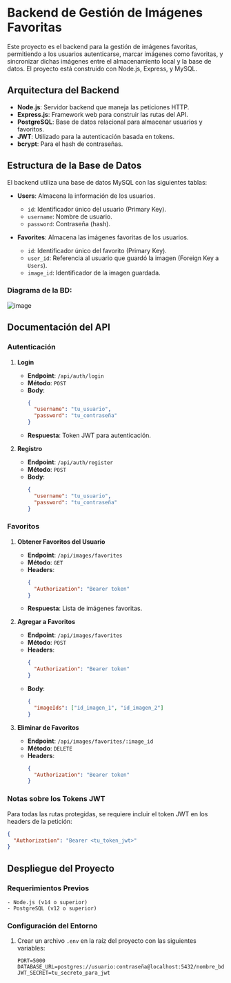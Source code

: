 # Backend de Gestión de Imágenes Favoritas

Este proyecto es el backend para la gestión de imágenes favoritas, permitiendo a los usuarios autenticarse, marcar imágenes como favoritas, y sincronizar dichas imágenes entre el almacenamiento local y la base de datos. El proyecto está construido con Node.js, Express, y MySQL.

## Arquitectura del Backend

- **Node.js**: Servidor backend que maneja las peticiones HTTP.
- **Express.js**: Framework web para construir las rutas del API.
- **PostgreSQL**: Base de datos relacional para almacenar usuarios y favoritos.
- **JWT**: Utilizado para la autenticación basada en tokens.
- **bcrypt**: Para el hash de contraseñas.

## Estructura de la Base de Datos

El backend utiliza una base de datos MySQL con las siguientes tablas:

- **Users**: Almacena la información de los usuarios.
  - `id`: Identificador único del usuario (Primary Key).
  - `username`: Nombre de usuario.
  - `password`: Contraseña (hash).

- **Favorites**: Almacena las imágenes favoritas de los usuarios.
  - `id`: Identificador único del favorito (Primary Key).
  - `user_id`: Referencia al usuario que guardó la imagen (Foreign Key a `Users`).
  - `image_id`: Identificador de la imagen guardada.

### Diagrama de la BD:
![image](https://github.com/user-attachments/assets/45c790b1-df21-41fc-ae07-c3c6aae84590)

## Documentación del API

### Autenticación

1. **Login**
   - **Endpoint**: `/api/auth/login`
   - **Método**: `POST`
   - **Body**:
     ```json
     {
       "username": "tu_usuario",
       "password": "tu_contraseña"
     }
     ```
   - **Respuesta**: Token JWT para autenticación.

2. **Registro**
   - **Endpoint**: `/api/auth/register`
   - **Método**: `POST`
   - **Body**:
     ```json
     {
       "username": "tu_usuario",
       "password": "tu_contraseña"
     }
     ```

### Favoritos

1. **Obtener Favoritos del Usuario**
   - **Endpoint**: `/api/images/favorites`
   - **Método**: `GET`
   - **Headers**: 
     ```json
     {
       "Authorization": "Bearer token"
     }
     ```
   - **Respuesta**: Lista de imágenes favoritas.

2. **Agregar a Favoritos**
   - **Endpoint**: `/api/images/favorites`
   - **Método**: `POST`
   - **Headers**: 
     ```json
     {
       "Authorization": "Bearer token"
     }
     ```
   - **Body**:
     ```json
     {
       "imageIds": ["id_imagen_1", "id_imagen_2"]
     }
     ```

3. **Eliminar de Favoritos**
   - **Endpoint**: `/api/images/favorites/:image_id`
   - **Método**: `DELETE`
   - **Headers**: 
     ```json
     {
       "Authorization": "Bearer token"
     }
     ```

### Notas sobre los Tokens JWT

Para todas las rutas protegidas, se requiere incluir el token JWT en los headers de la petición:
```json
{
  "Authorization": "Bearer <tu_token_jwt>"
}
```

## Despliegue del Proyecto

### Requerimientos Previos
```
- Node.js (v14 o superior)
- PostgreSQL (v12 o superior)
```
### Configuración del Entorno

1. Crear un archivo `.env` en la raíz del proyecto con las siguientes variables:

   ```env
   PORT=5000
   DATABASE_URL=postgres://usuario:contraseña@localhost:5432/nombre_bd
   JWT_SECRET=tu_secreto_para_jwt
  ```

